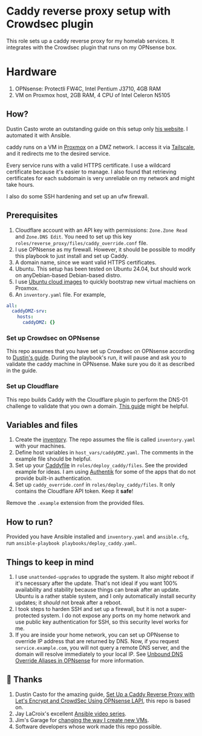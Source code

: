 # Caddy reverse proxy setup with Crowdsec plugin

This role sets up a caddy reverse proxy for my homelab services. It integrates
with the Crowdsec plugin that runs on my OPNsense box.

# Hardware

1. OPNsense: Protectli FW4C, Intel Pentium J3710, 4GB RAM
2. VM on Proxmox host, 2GB RAM, 4 CPU of Intel Celeron N5105

## How?

Dustin Casto wrote an outstanding guide on this setup only [his
website](https://homenetworkguy.com/how-to/set-up-caddy-reverse-proxy-with-lets-encrypt-and-crowdsec-using-opnsense-lapi/).
I automated it with Ansible.

caddy runs on a VM in [Proxmox](https://www.proxmox.com/en/) on a DMZ network.
I access it via [Tailscale](https://tailscale.com/), and it redirects me to the
desired service.

Every service runs with a valid HTTPS certificate. I use a wildcard certificate
because it's easier to manage. I also found that retrieving certificates for
each subdomain is very unreliable on my network and might take hours.

I also do some SSH hardening and set up an ufw firewall.

## Prerequisites

1. Cloudflare account with an API key with permissions: `Zone.Zone Read` and
   `Zone.DNS Edit`. You need to set up this key
   `roles/reverse_proxy/files/caddy_override.conf` file.
2. I use OPNsense as my firewall. However, it should be possible to modify
   this playbook to just install and set up Caddy.
3. A domain name, since we want valid HTTPS certificates.
4. Ubuntu. This setup has been tested on Ubuntu 24.04, but should work on
   anyDebian-based Debian-based distro.
5. I use [Ubuntu cloud images](https://cloud-images.ubuntu.com/) to quickly
   bootstrap new virtual machiens on Proxmox.
6. An `inventory.yaml` file. For example,

```yaml
all:
  caddyDMZ-srv:
    hosts:
      caddyDMZ: {}
```

### Set up Crowdsec on OPNsense

This repo assumes that you have set up Crowdsec on OPNsense according to
[Dustin's
guide](https://homenetworkguy.com/how-to/set-up-caddy-reverse-proxy-with-lets-encrypt-and-crowdsec-using-opnsense-lapi/).
During the playbook's run, it will pause and ask you to validate the caddy
machine in OPNsense. Make sure you do it as described in the guide.

### Set up Cloudflare

This repo builds Caddy with the Cloudflare plugin to perform the DNS-01
challenge to validate that you own a domain. [This
guide](https://homenetworkguy.com/how-to/replace-opnsense-web-ui-self-signed-certificate-with-lets-encrypt/)
might be helpful.

## Variables and files

1. Create the
   [inventory](https://docs.ansible.com/ansible/latest/inventory_guide/intro_inventory.html).
   The repo assumes the file is called `inventory.yaml` with your machines.
2. Define host variables in `host_vars/caddyDMZ.yaml`. The comments in the
   example file should be helpful.
3. Set up your [Caddyfile](https://caddyserver.com/docs/caddyfile) in
   `roles/deploy_caddy/files`. See the provided example for ideas. I am using
   [Authentik](https://goauthentik.io/) for some of the apps that do not provide
   built-in authentication.
4. Set up `caddy_override.conf` in `roles/deploy_caddy/files`. It only
   contains the Cloudflare API token. Keep it **safe**!

Remove the `.example` extension from the provided files.

## How to run?

Provided you have Ansible installed and `inventory.yaml` and `ansible.cfg`, run
`ansible-playbook playbooks/deploy_caddy.yaml`.

## Things to keep in mind

1. I use `unattended-upgrades` to upgrade the system. It also _might_ reboot
   if it's necessary after the update. That's not ideal if you want 100%
   availability and stability because things can break after an update. Ubuntu
   is a rather stable system, and I only automatically install security
   updates; it _should_ not break after a reboot.
2. I took steps to harden SSH and set up a firewall, but it is not a
   super-protected system. I do not expose any ports on my home network and use
   public key authentication for SSH, so this security level works for me.
3. If you are inside your home network, you can set up OPNsense to override
   IP address that are returned by DNS. Now, if you
   request `service.example.com`, you will not query a remote DNS server, and
   the domain will resolve immediately to your local IP. See [Unbound DNS
   Override Aliases in
   OPNsense](https://homenetworkguy.com/how-to/create-unbound-dns-override-aliases-in-opnsense/)
   for more information.

## 🙌 Thanks

1. Dustin Casto for the amazing guide, [Set Up a Caddy Reverse Proxy with Let's
   Encrypt and CrowdSec Using OPNsense
   LAPI](https://homenetworkguy.com/how-to/set-up-caddy-reverse-proxy-with-lets-encrypt-and-crowdsec-using-opnsense-lapi/),
   this repo is based on.
2. Jay LaCroix's excellent [Ansible video series](https://www.youtube.com/playlist?list=PLqyUgadpThTL1guZCdGy7H8V4snPrpj8t).
3. Jim's Garage for [changing the way I create new VMs](https://youtu.be/Kv6-_--y5CM).
4. Software developers whose work made this repo possible.

